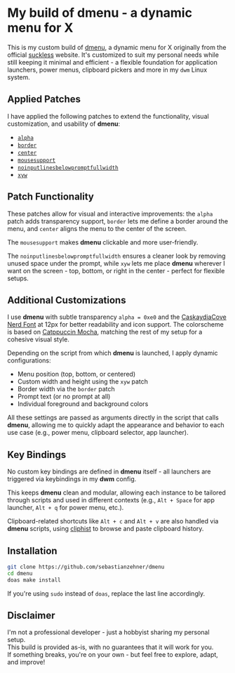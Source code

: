 # My build of dmenu - a dynamic menu for X

This is my custom build of [dmenu](https://tools.suckless.org/dmenu/), a dynamic menu for X originally from the official [suckless](https://suckless.org/) website.
It's customized to suit my personal needs while still keeping it minimal and efficient - a flexible foundation for application launchers, power menus, clipboard pickers and more in my `dwm` Linux system.

## Applied Patches

I have applied the following patches to extend the functionality, visual customization, and usability of **dmenu**:

- [`alpha`](https://tools.suckless.org/dmenu/patches/alpha/)
- [`border`](https://tools.suckless.org/dmenu/patches/border/)
- [`center`](https://tools.suckless.org/dmenu/patches/center/)
- [`mousesupport`](https://tools.suckless.org/dmenu/patches/mouse-support/)
- [`noinputlinesbelowpromptfullwidth`](https://tools.suckless.org/dmenu/patches/no-input/)
- [`xyw`](https://tools.suckless.org/dmenu/patches/xyw/)

## Patch Functionality

These patches allow for visual and interactive improvements: the `alpha` patch adds transparency support, `border` lets me define a border around the menu, and `center` aligns the menu to the center of the screen.

The `mousesupport` makes **dmenu** clickable and more user-friendly.

The `noinputlinesbelowpromptfullwidth` ensures a cleaner look by removing unused space under the prompt, while `xyw` lets me place **dmenu** wherever I want on the screen - top, bottom, or right in the center - perfect for flexible setups.

## Additional Customizations

I use **dmenu** with subtle transparency `alpha = 0xe0` and the [CaskaydiaCove Nerd Font](https://www.nerdfonts.com/font-downloads) at 12px for better readability and icon support.
The colorscheme is based on [Catppuccin Mocha](https://github.com/catppuccin/catppuccin), matching the rest of my setup for a cohesive visual style.

Depending on the script from which **dmenu** is launched, I apply dynamic configurations:

- Menu position (top, bottom, or centered)
- Custom width and height using the `xyw` patch
- Border width via the `border` patch
- Prompt text (or no prompt at all)
- Individual foreground and background colors

All these settings are passed as arguments directly in the script that calls **dmenu**, allowing me to quickly adapt the appearance and behavior to each use case (e.g., power menu, clipboard selector, app launcher).

## Key Bindings

No custom key bindings are defined in **dmenu** itself - all launchers are triggered via keybindings in my **dwm** config.

This keeps **dmenu** clean and modular, allowing each instance to be tailored through scripts and used in different contexts (e.g., `Alt + Space` for app launcher, `Alt + q` for power menu, etc.).

Clipboard-related shortcuts like `Alt + c` and `Alt + v` are also handled via **dmenu** scripts, using [cliphist](https://github.com/sebastianzehner/cliphist) to browse and paste clipboard history.

## Installation

```bash
git clone https://github.com/sebastianzehner/dmenu
cd dmenu
doas make install
```

If you're using `sudo` instead of `doas`, replace the last line accordingly.

## Disclaimer

I'm not a professional developer - just a hobbyist sharing my personal setup.  
This build is provided as-is, with no guarantees that it will work for you.  
If something breaks, you're on your own - but feel free to explore, adapt, and improve!
